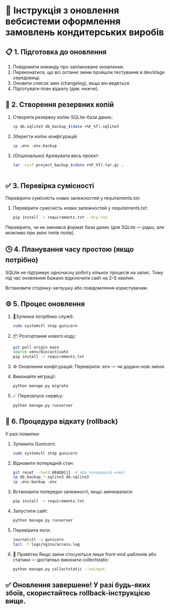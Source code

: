 # 🔄 Інструкція з оновлення вебсистеми оформлення замовлень кондитерських виробів

## 📋 1. Підготовка до оновлення

1. Повідомити команду про заплановане оновлення.
2. Переконатися, що всі останні зміни пройшли тестування в dev/stage середовищі.
3. Оновити список змін (changelog), якщо він ведеться.
4. Підготувати план відкату (див. нижче).

## 💾 2. Створення резервних копій

1. Створити резервну копію SQLite-бази даних:
   ```bash
   cp db.sqlite3 db_backup_$(date +%F_%T).sqlite3
2. Зберегти копію конфігурацій:
   ```bash
   cp .env .env.backup
3. (Опціонально) Архівувати весь проєкт:
   ```bash
   tar -czvf project_backup_$(date +%F_%T).tar.gz .
 
## ✅ 3. Перевірка сумісності
Перевірити сумісність нових залежностей у requirements.txt:
1. Перевірити сумісність нових залежностей у requirements.txt:
   ```bash
   pip install -r requirements.txt --dry-run
Перевірити, чи не змінився формат бази даних (для SQLite — рідко, але можливо при зміні типів полів).

## 🕒 4. Планування часу простою (якщо потрібно)
SQLite не підтримує одночасну роботу кількох процесів на запис. Тому під час оновлення бажано відключити сайт на 2–5 хвилин.

Встановити сторінку-заглушку або повідомлення користувачам.

## ⚙️ 5. Процес оновлення
1. 🔴Зупинка потрібних служб:
   ```bash
   sudo systemctl stop gunicorn
2. 📦 Розгортання нового коду:
   ```bash
   git pull origin main
   source venv/bin/activate
   pip install -r requirements.txt
3. ⚙️ Оновлення конфігурацій:
   Перевірити .env — чи додано нові змінні

4. Виконайте міграції:
   ```bash
   python manage.py migrate
6. ✅ Перезапуск сервісу:
   ```bash
   python manage.py runserver
## 🔁 6. Процедура відкату (rollback)
У разі помилки:
1. Зупинити Gunicorn:
   ```bash
   sudo systemctl stop gunicorn
2. Відновити попередній стан:
   ```bash
   git reset --hard HEAD@{1}  # або попередній коміт
   cp db_backup_*.sqlite3 db.sqlite3
   cp .env.backup .env
3. Встановити попередні залежності, якщо змінювалися:
   ```bash
   pip install -r requirements.txt

4. Запустити сайт:
   ```bash
   python manage.py runserver
5. Перевірити логи:
   ```bash
   journalctl -u gunicorn
   tail -f logs/nginx/access.log
5. 📌 Примітки
Якщо зміни стосуються лише front-end шаблонів або статики — достатньо виконати collectstatic:
   ```bash
   python manage.py collectstatic --noinput

## ✅ Оновлення завершене! У разі будь-яких збоїв, скористайтесь rollback-інструкцією вище.

